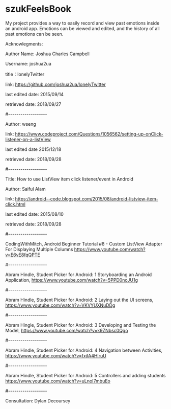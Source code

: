 # szukFeelsBook
My project provides a way to easily record and view past emotions inside an android app. Emotions can be viewed and edited, and the history of all past emotions can be seen.


Acknowlegments: 

Author Name: Joshua Charles Campbell

Username: joshua2ua

title：lonelyTwitter

link: https://github.com/joshua2ua/lonelyTwitter

last edited date: 2015/09/14

retrieved date: 2018/09/27


#-------------------

Author: wseng

link: https://www.codeproject.com/Questions/1056562/setting-up-onClick-listener-on-a-listView

last edited date 2015/12/18

retrieved date: 2018/09/28


#-------------------

Title: How to use ListView item click listener/event in Android

Author: Saiful Alam

link: https://android--code.blogspot.com/2015/08/android-listview-item-click.html

last edited date: 2015/08/10

retrieved date: 2018/09/28


#-------------------


CodingWithMitch, Android Beginner Tutorial #8 - Custom ListView Adapter For Displaying Multiple Columns
https://www.youtube.com/watch?v=E6vE8fqQPTE

#-------------------

Abram Hindle, Student Picker for Android: 1 Storyboarding an Android Application,
https://www.youtube.com/watch?v=5PPD0ncJU1g


#-------------------


Abram Hindle, Student Picker for Android: 2 Laying out the UI screens,
https://www.youtube.com/watch?v=VKVYUXNuDDg


#-------------------

Abram Hingle, Student Picker for Android: 3 Developing and Testing the Model,
https://www.youtube.com/watch?v=k9ZNbsc0Qgo


#-------------------

Abram Hindle, Student Picker for Android: 4 Navigation between Activities,
https://www.youtube.com/watch?v=fxjIA4HIruU


#-------------------


Abram Hindle, Student Picker for Android: 5 Controllers and adding students
https://www.youtube.com/watch?v=uLnoI7mbuEo


#-------------------



Consultation:
Dylan Decoursey
